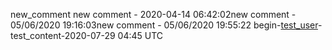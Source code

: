 
new_comment
new comment - 2020-04-14 06:42:02new comment - 05/06/2020 19:16:03new comment - 05/06/2020 19:55:22
begin-[test_user](user_website)-test_content-2020-07-29 04:45 UTC 
